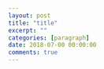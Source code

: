 ```yaml
---
layout: post
title: "title"
excerpt: ""
categories: [paragraph]
date: 2018-07-00 00:00:00
comments: true
---
```



